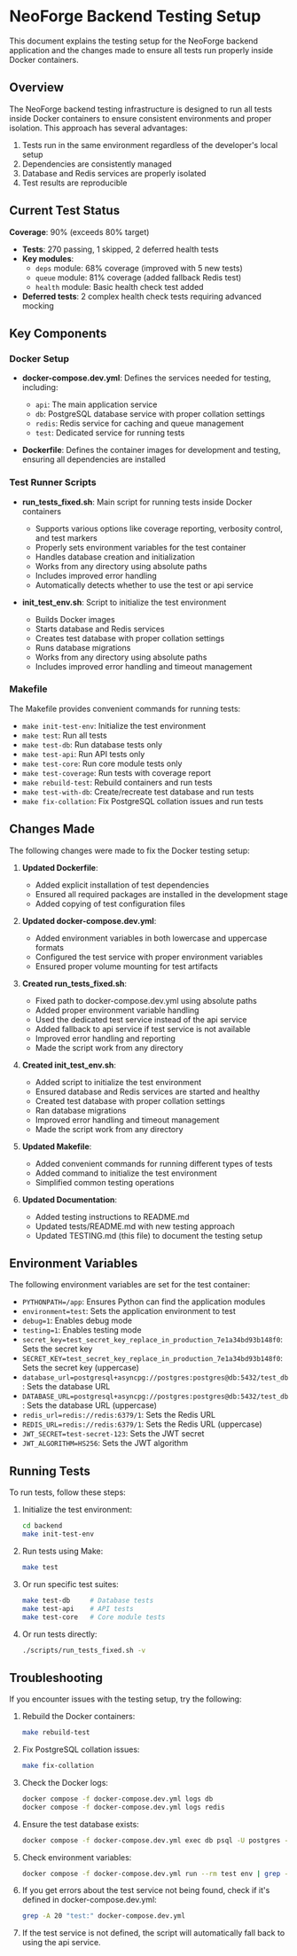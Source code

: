 # NeoForge Backend Testing Setup

This document explains the testing setup for the NeoForge backend application and the changes made to ensure all tests run properly inside Docker containers.

## Overview

The NeoForge backend testing infrastructure is designed to run all tests inside Docker containers to ensure consistent environments and proper isolation. This approach has several advantages:

1. Tests run in the same environment regardless of the developer's local setup
2. Dependencies are consistently managed
3. Database and Redis services are properly isolated
4. Test results are reproducible

## Current Test Status

**Coverage**: 90% (exceeds 80% target)
- **Tests**: 270 passing, 1 skipped, 2 deferred health tests
- **Key modules**:
  - `deps` module: 68% coverage (improved with 5 new tests)
  - `queue` module: 81% coverage (added fallback Redis test)
  - `health` module: Basic health check test added
- **Deferred tests**: 2 complex health check tests requiring advanced mocking

## Key Components

### Docker Setup

- **docker-compose.dev.yml**: Defines the services needed for testing, including:
  - `api`: The main application service
  - `db`: PostgreSQL database service with proper collation settings
  - `redis`: Redis service for caching and queue management
  - `test`: Dedicated service for running tests

- **Dockerfile**: Defines the container images for development and testing, ensuring all dependencies are installed

### Test Runner Scripts

- **run_tests_fixed.sh**: Main script for running tests inside Docker containers
  - Supports various options like coverage reporting, verbosity control, and test markers
  - Properly sets environment variables for the test container
  - Handles database creation and initialization
  - Works from any directory using absolute paths
  - Includes improved error handling
  - Automatically detects whether to use the test or api service

- **init_test_env.sh**: Script to initialize the test environment
  - Builds Docker images
  - Starts database and Redis services
  - Creates test database with proper collation settings
  - Runs database migrations
  - Works from any directory using absolute paths
  - Includes improved error handling and timeout management

### Makefile

The Makefile provides convenient commands for running tests:

- `make init-test-env`: Initialize the test environment
- `make test`: Run all tests
- `make test-db`: Run database tests only
- `make test-api`: Run API tests only
- `make test-core`: Run core module tests only
- `make test-coverage`: Run tests with coverage report
- `make rebuild-test`: Rebuild containers and run tests
- `make test-with-db`: Create/recreate test database and run tests
- `make fix-collation`: Fix PostgreSQL collation issues and run tests

## Changes Made

The following changes were made to fix the Docker testing setup:

1. **Updated Dockerfile**:
   - Added explicit installation of test dependencies
   - Ensured all required packages are installed in the development stage
   - Added copying of test configuration files

2. **Updated docker-compose.dev.yml**:
   - Added environment variables in both lowercase and uppercase formats
   - Configured the test service with proper environment variables
   - Ensured proper volume mounting for test artifacts

3. **Created run_tests_fixed.sh**:
   - Fixed path to docker-compose.dev.yml using absolute paths
   - Added proper environment variable handling
   - Used the dedicated test service instead of the api service
   - Added fallback to api service if test service is not available
   - Improved error handling and reporting
   - Made the script work from any directory

4. **Created init_test_env.sh**:
   - Added script to initialize the test environment
   - Ensured database and Redis services are started and healthy
   - Created test database with proper collation settings
   - Ran database migrations
   - Improved error handling and timeout management
   - Made the script work from any directory

5. **Updated Makefile**:
   - Added convenient commands for running different types of tests
   - Added command to initialize the test environment
   - Simplified common testing operations

6. **Updated Documentation**:
   - Added testing instructions to README.md
   - Updated tests/README.md with new testing approach
   - Updated TESTING.md (this file) to document the testing setup

## Environment Variables

The following environment variables are set for the test container:

- `PYTHONPATH=/app`: Ensures Python can find the application modules
- `environment=test`: Sets the application environment to test
- `debug=1`: Enables debug mode
- `testing=1`: Enables testing mode
- `secret_key=test_secret_key_replace_in_production_7e1a34bd93b148f0`: Sets the secret key
- `SECRET_KEY=test_secret_key_replace_in_production_7e1a34bd93b148f0`: Sets the secret key (uppercase)
- `database_url=postgresql+asyncpg://postgres:postgres@db:5432/test_db`: Sets the database URL
- `DATABASE_URL=postgresql+asyncpg://postgres:postgres@db:5432/test_db`: Sets the database URL (uppercase)
- `redis_url=redis://redis:6379/1`: Sets the Redis URL
- `REDIS_URL=redis://redis:6379/1`: Sets the Redis URL (uppercase)
- `JWT_SECRET=test-secret-123`: Sets the JWT secret
- `JWT_ALGORITHM=HS256`: Sets the JWT algorithm

## Running Tests

To run tests, follow these steps:

1. Initialize the test environment:
   ```bash
   cd backend
   make init-test-env
   ```

2. Run tests using Make:
   ```bash
   make test
   ```

3. Or run specific test suites:
   ```bash
   make test-db     # Database tests
   make test-api    # API tests
   make test-core   # Core module tests
   ```

4. Or run tests directly:
   ```bash
   ./scripts/run_tests_fixed.sh -v
   ```

## Troubleshooting

If you encounter issues with the testing setup, try the following:

1. Rebuild the Docker containers:
   ```bash
   make rebuild-test
   ```

2. Fix PostgreSQL collation issues:
   ```bash
   make fix-collation
   ```

3. Check the Docker logs:
   ```bash
   docker compose -f docker-compose.dev.yml logs db
   docker compose -f docker-compose.dev.yml logs redis
   ```

4. Ensure the test database exists:
   ```bash
   docker compose -f docker-compose.dev.yml exec db psql -U postgres -c "\l"
   ```

5. Check environment variables:
   ```bash
   docker compose -f docker-compose.dev.yml run --rm test env | grep -E 'SECRET|DATABASE|REDIS'
   ```

6. If you get errors about the test service not being found, check if it's defined in docker-compose.dev.yml:
   ```bash
   grep -A 20 "test:" docker-compose.dev.yml
   ```

7. If the test service is not defined, the script will automatically fall back to using the api service. 